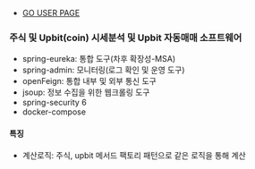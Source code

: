 - [GO USER PAGE](http://lietzsche.iptime.org/)

### 주식 및 Upbit(coin) 시세분석 및 Upbit 자동매매 소프트웨어
- spring-eureka: 통합 도구(차후 확장성-MSA)
- spring-admin: 모니터링(로그 확인 및 운영 도구)
- openFeign: 통합 내부 및 외부 통신 도구
- jsoup: 정보 수집을 위한 웹크롤링 도구
- spring-security 6
- docker-compose

#### 특징
- 계산로직: 주식, upbit 메서드 팩토리 패턴으로 같은 로직을 통해 계산
